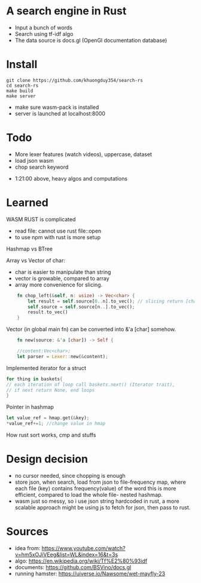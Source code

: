 # A search engine in Rust  
- Input a bunch of words
- Search using tf-idf algo  
- The data source is docs.gl (OpenGl documentation database)

# Install 
```
git clone https://github.com/khuongduy354/search-rs  
cd search-rs
make build
make server   
```   
- make sure wasm-pack is installed
- server is launched at localhost:8000


# Todo 
<!-- - 1 hashmap for 1 file, makes another hashmap that has file-hashmap for all files in docs.gl  -->
<!-- - parse that big hashmap to json   -->

- More lexer features (watch videos), uppercase, dataset 
- load json wasm 
- chop search keyword
<!-- - search words => create hashmap, has path-freq of that words -->


<!-- - Small tricks video? -->
<!-- - WASM   -->
- 1:21:00 above, heavy algos and computations 


# Learned  
WASM RUST is complicated 
- read file: cannot use rust file::open 
- to use npm with rust is more setup

Hashmap vs BTree 

Array vs Vector of char: 
- char is easier to manipulate than string 
- vector is growable, compared to array 
- array more convenience for slicing.
```rust
    fn chop_left(&self, n: usize) -> Vec<char> {
        let result = self.source[0..n].to_vec(); // slicing return [char]
        self.source = self.source[n..].to_vec();
        result.to_vec()
    }
```

Vector (in global main fn) can be converted into &'a [char] somehow.
```rust 
    fn new(source: &'a [char]) -> Self { 

    //content:Vec<char>;
    let parser = Lexer::new(&content);
```

Implemented iterator for a struct  
```rust   
for thing in baskets{ 
// each iteration of loop call baskets.next() (Iterator trait),  
// if next return None, end loops
}
```

Pointer in hashmap 
```rust 
let value_ref = hmap.get(&key); 
*value_ref+=1; //change value in hmap
```

How rust sort works, cmp and stuffs


# Design decision 

- no cursor needed, since chopping is enough
- store json, when search, load from json to file-frequency map, where each file (key) contains frequency(value) of the word
this is more efficient, compared to load the whole file-<word-frequency> nested hashmap. 
- wasm just so messy, so i use json string hardcoded in rust, a more scalable approach might be using js to fetch for json,
then pass to rust. 


# Sources

- idea from: https://www.youtube.com/watch?v=hm5xOJiVEeg&list=WL&index=16&t=3s
- algo: https://en.wikipedia.org/wiki/Tf%E2%80%93idf
- documents: https://github.com/BSVino/docs.gl 
- running hamster: https://uiverse.io/Nawsome/wet-mayfly-23
